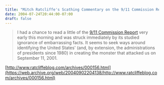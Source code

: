 ```yaml
---
title: "Mitch Ratcliffe's Scathing Commentary on the 9/11 Commission Report"
date: 2004-07-24T20:44:00-07:00
draft: false
---
```

> I had a chance to read a little of the [9/11 Commission Report](http://www.9-11commission.gov/) very early this morning and was struck immediately by its studied ignorance of embarrassing facts. It seems to seek ways around identifying the United States' (and, by extension, the administrations of presidents since 1980) in creating the monster that attacked us on September 11, 2001.

[http://www.ratcliffeblog.com/archives/000156.html](https://web.archive.org/web/20040902204138/http://www.ratcliffeblog.com/archives/000156.html)
